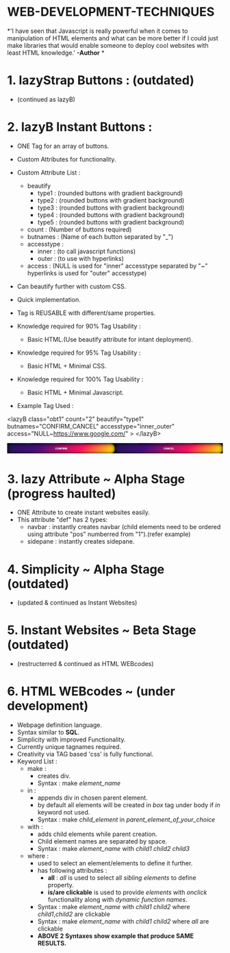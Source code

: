 # WEB-DEVELOPMENT-TECHNIQUES

*'I have seen that Javascript is really powerful when it comes to manipulation of HTML elements and what can be more better if I could just make libraries that would enable someone to deploy cool websites with least HTML knowledge.'
**-Author**
*

# 1. lazyStrap Buttons : (outdated)
* (continued as lazyB)

# 2. lazyB Instant Buttons :
* ONE Tag for an array of buttons.
* Custom Attributes for functionality.
* Custom Attribute List :
  * beautify 
    * type1 : (rounded buttons with gradient background)
    * type2 : (rounded buttons with gradient background)
    * type3 : (rounded buttons with gradient background)
    * type4 : (rounded buttons with gradient background)
    * type5 : (rounded buttons with gradient background)
  * count : (Number of buttons required)
  * butnames : (Name of each button separated by "_")
  * accesstype :
    * inner : (to call javascript functions)
    * outer : (to use with hyperlinks)
  * access : (NULL is used for "inner" accesstype separated by "~" hyperlinks is used for "outer" accesstype)
* Can beautify further with custom CSS.
* Quick implementation.
* Tag is REUSABLE with different/same properties.
* Knowledge required for 90% Tag Usability :
  * Basic HTML.(Use beautify attribute for intant deployment).
* Knowledge required for 95% Tag Usability :
  * Basic HTML + Minimal CSS.
* Knowledge required for 100% Tag Usability :
  * Basic HTML + Minimal Javascript.
  
* Example Tag Used : 

\<lazyB class="obt1" count="2" beautify="type1" butnames="CONFIRM_CANCEL" accesstype="inner_outer" access="NULL~https://www.google.com/" \>
\</lazyB\>

![Output of above tag](https://github.com/akatsukioshiro/WEB-DEVELOPMENT-TECHNIQUES/blob/master/image/img.png)

# 3. lazy Attribute ~ Alpha Stage (progress haulted)
* ONE Attribute to create instant websites easily.
* This attribute "def" has 2 types:
  * navbar : instantly creates navbar (child elements need to be ordered using attribute "pos" numberred from "1").(refer example)
  * sidepane : instantly creates sidepane.

# 4. Simplicity ~ Alpha Stage (outdated)
* (updated & continued as Instant Websites)

# 5. Instant Websites ~ Beta Stage (outdated)
* (restructerred & continued as HTML WEBcodes)

# 6. HTML WEBcodes ~ (under development)
* Webpage definition language.
* Syntax similar to **SQL**.
* Simplicity with improved Functionality.
* Currently unique tagnames required.
* Creativity via TAG based 'css' is fully functional.
* Keyword List :
  * make : 
    * creates div.
    * Syntax : make *element_name*
  * in :
    * appends div in chosen parent element.
    * by default all elements will be created in *box* tag under body if *in* keyword not used.
    * Syntax : make *child_element* in *parent_element_of_your_choice*
  * with :
    * adds child elements while parent creation.
    * Child element names are separated by space.
    * Syntax : make *element_name* with *child1* *child2* *child3*
  * where :
    * used to select an element/elements to define it further.
    * has following attributes :
        - **all** : *all* is used to select all *sibling elements* to define property.
        - **is/are clickable** is used to provide *elements* with _onclick_ functionality along with _dynamic function names_.
    * Syntax : make *element_name* with *child1* *child2* where *child1*,*child2* are clickable
    * Syntax : make *element_name* with *child1* *child2* where *all* are clickable
    * **ABOVE 2 Syntaxes show example that produce SAME RESULTS.**

